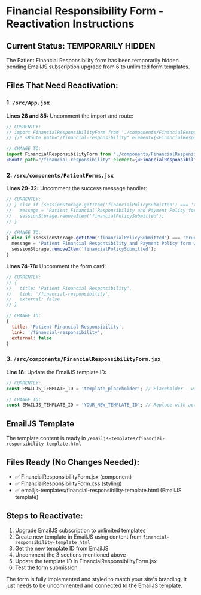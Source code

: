 # Financial Responsibility Form - Reactivation Instructions

## Current Status: TEMPORARILY HIDDEN
The Patient Financial Responsibility form has been temporarily hidden pending EmailJS subscription upgrade from 6 to unlimited form templates.

## Files That Need Reactivation:

### 1. `/src/App.jsx`
**Lines 28 and 85:** Uncomment the import and route:
```jsx
// CURRENTLY:
// import FinancialResponsibilityForm from './components/FinancialResponsibilityForm';
// {/* <Route path="/financial-responsibility" element={<FinancialResponsibilityForm />} /> */}

// CHANGE TO:
import FinancialResponsibilityForm from './components/FinancialResponsibilityForm';
<Route path="/financial-responsibility" element={<FinancialResponsibilityForm />} />
```

### 2. `/src/components/PatientForms.jsx`
**Lines 29-32:** Uncomment the success message handler:
```jsx
// CURRENTLY:
// } else if (sessionStorage.getItem('financialPolicySubmitted') === 'true') {
//   message = 'Patient Financial Responsibility and Payment Policy form was successfully submitted!';
//   sessionStorage.removeItem('financialPolicySubmitted');
// }

// CHANGE TO:
} else if (sessionStorage.getItem('financialPolicySubmitted') === 'true') {
  message = 'Patient Financial Responsibility and Payment Policy form was successfully submitted!';
  sessionStorage.removeItem('financialPolicySubmitted');
}
```

**Lines 74-78:** Uncomment the form card:
```jsx
// CURRENTLY:
// {
//   title: 'Patient Financial Responsibility',
//   link: '/financial-responsibility',
//   external: false
// }

// CHANGE TO:
{
  title: 'Patient Financial Responsibility',
  link: '/financial-responsibility',
  external: false
}
```

### 3. `/src/components/FinancialResponsibilityForm.jsx`
**Line 18:** Update the EmailJS template ID:
```jsx
// CURRENTLY:
const EMAILJS_TEMPLATE_ID = 'template_placeholder'; // Placeholder - will be updated

// CHANGE TO:
const EMAILJS_TEMPLATE_ID = 'YOUR_NEW_TEMPLATE_ID'; // Replace with actual EmailJS template ID
```

## EmailJS Template
The template content is ready in `/emailjs-templates/financial-responsibility-template.html`

## Files Ready (No Changes Needed):
- ✅ FinancialResponsibilityForm.jsx (component)
- ✅ FinancialResponsibilityForm.css (styling) 
- ✅ emailjs-templates/financial-responsibility-template.html (EmailJS template)

## Steps to Reactivate:
1. Upgrade EmailJS subscription to unlimited templates
2. Create new template in EmailJS using content from `financial-responsibility-template.html`
3. Get the new template ID from EmailJS
4. Uncomment the 3 sections mentioned above
5. Update the template ID in FinancialResponsibilityForm.jsx
6. Test the form submission

The form is fully implemented and styled to match your site's branding. It just needs to be uncommented and connected to the EmailJS template.